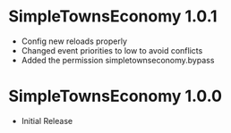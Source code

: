 # SimpleTownsEconomy 1.0.1

 * Config new reloads properly
 * Changed event priorities to low to avoid conflicts
 * Added the permission simpletownseconomy.bypass 
 
# SimpleTownsEconomy 1.0.0
 
 * Initial Release